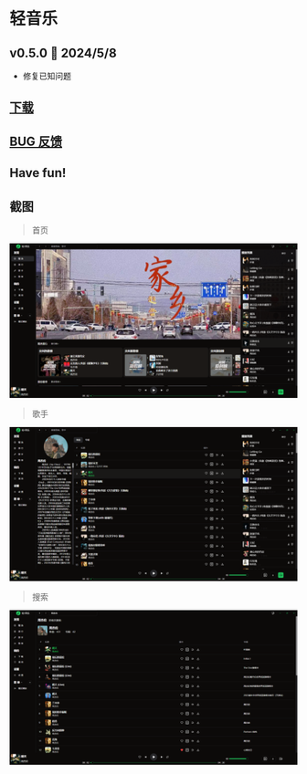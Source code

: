 # 轻音乐

## v0.5.0 🎉 2024/5/8

- 修复已知问题

## [下载](https://github.com/joey2217/simple-music/releases)

## [BUG 反馈](https://github.com/joey2217/simple-music/issues)

## Have fun!

## 截图

> 首页

![首页](screenshot/screenshot-index.png)

> 歌手

![歌手](screenshot/screenshot-artist.png)

> 搜索

![搜索](screenshot/screenshot-search.png)

 